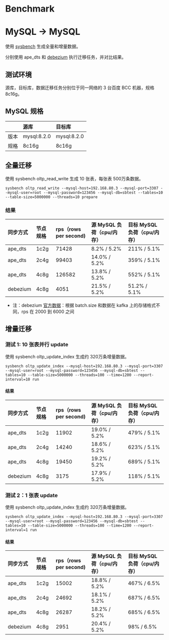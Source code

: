 # Benchmark

# MySQL -> MySQL

使用 [sysbench](https://github.com/akopytov/sysbench) 生成全量和增量数据。

分别使用 ape_dts 和 [debezium](https://github.com/debezium/debezium) 执行迁移任务，并对比结果。

## 测试环境
源库，目标库，数据迁移任务分别位于同一网络的 3 台百度 BCC 机器，规格 8c16g。

## MySQL 规格

| | 源库 | 目标库 |
| :-------- | :-------- | :-------- | 
| 版本 | mysql:8.2.0| mysql:8.2.0 |
| 规格 | 8c16g| 8c16g |

## 全量迁移
使用 sysbench oltp_read_write 生成 10 张表，每张表 500万条数据。

```
sysbench oltp_read_write --mysql-host=192.168.80.3 --mysql-port=3307 --mysql-user=root --mysql-password=123456 --mysql-db=sbtest --tables=10 --table-size=5000000 --threads=10 prepare
```

### 结果
| 同步方式 | 节点规格 | rps（rows per second) |	源 MySQL 负荷（cpu/内存） | 目标 MySQL 负荷（cpu/内存） |
| :-------- | :-------- | :-------- | :-------- | :-------- | 
| ape_dts | 1c2g | 71428 | 8.2% / 5.2% | 211% / 5.1% |
| ape_dts | 2c4g | 99403 | 14.0% / 5.2% | 359% / 5.1% |
| ape_dts | 4c8g | 126582 | 13.8% / 5.2% | 552% / 5.1% |
| debezium | 4c8g |	4051 | 21.5% / 5.2% | 51.2% / 5.1% |

- 注：debezium [官方数据](https://debezium.io/blog/2023/12/20/JDBC-sink-connector-batch-support/)：根据 batch.size 和数据在 kafka 上的存储格式不同，rps 在 2000 到 6000 之间

## 增量迁移
### 测试 1: 10 张表并行 update
使用 sysbench oltp_update_index 生成约 320万条增量数据。
```
sysbench oltp_update_index --mysql-host=192.168.80.3 --mysql-port=3307 --mysql-user=root --mysql-password=123456 --mysql-db=sbtest --tables=10 --table-size=5000000 --threads=100 --time=1200 --report-interval=10 run
```

#### 结果
| 同步方式 | 节点规格 | rps（rows per second) | 源 MySQL 负荷（cpu/内存） | 目标 MySQL 负荷（cpu/内存） |
| :-------- | :-------- | :-------- | :-------- | :-------- |
| ape_dts | 1c2g | 11902 | 19.0% / 5.2% | 479% / 5.1% |
| ape_dts | 2c4g | 14240 | 18.6% / 5.2% | 623% / 5.1% |
| ape_dts | 4c8g | 19450 | 19.2% / 5.2% | 689% / 5.1% |
| debezium | 4c8g | 3175 | 17.9% / 5.2% | 118% / 5.1% |

### 测试 2：1 张表 update
使用 sysbench oltp_update_index 生成约 320万条增量数据。
```
sysbench oltp_update_index --mysql-host=192.168.80.3 --mysql-port=3307 --mysql-user=root --mysql-password=123456 --mysql-db=sbtest --tables=10 --table-size=5000000 --threads=100 --time=1200 --report-interval=1 run
```

#### 结果
| 同步方式 | 节点规格 | rps（rows per second) | 源 MySQL 负荷（cpu/内存） | 目标 MySQL 负荷（cpu/内存） |
| :-------- | :-------- | :-------- | :-------- | :-------- |
| ape_dts | 1c2g | 15002 | 18.8% / 5.2% | 467% / 6.5% | 
| ape_dts | 2c4g | 24692 | 18.1% / 5.2% | 687% / 6.5% | 
| ape_dts | 4c8g | 26287 | 18.2% / 5.2% | 685% / 6.5% |
| debezium | 4c8g | 2951 | 20.4% / 5.2% | 98% / 6.5% |